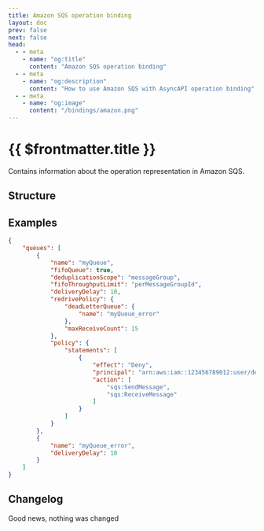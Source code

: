 ```yaml
---
title: Amazon SQS operation binding
layout: doc
prev: false
next: false
head:
  - - meta
    - name: "og:title"
      content: "Amazon SQS operation binding"
  - - meta
    - name: "og:description"
      content: "How to use Amazon SQS with AsyncAPI operation binding"
  - - meta
    - name: "og:image"
      content: "/bindings/amazon.png"
---
```


# {{ $frontmatter.title }}

Contains information about the operation representation in Amazon SQS.

## Structure

<Json url="https://raw.githubusercontent.com/asyncapi/spec-json-schemas/master/bindings/sqs/0.2.0/operation.json" />

## Examples

```json
{
    "queues": [
        {
            "name": "myQueue",
            "fifoQueue": true,
            "deduplicationScope": "messageGroup",
            "fifoThroughputLimit": "perMessageGroupId",
            "deliveryDelay": 10,
            "redrivePolicy": {
                "deadLetterQueue": {
                    "name": "myQueue_error"
                },
                "maxReceiveCount": 15
            },
            "policy": {
                "statements": [
                    {
                        "effect": "Deny",
                        "principal": "arn:aws:iam::123456789012:user/dec.kolakowski",
                        "action": [
                            "sqs:SendMessage",
                            "sqs:ReceiveMessage"
                        ]
                    }
                ]
            }
        },
        {
            "name": "myQueue_error",
            "deliveryDelay": 10
        }
    ]
}
```

## Changelog

Good news, nothing was changed